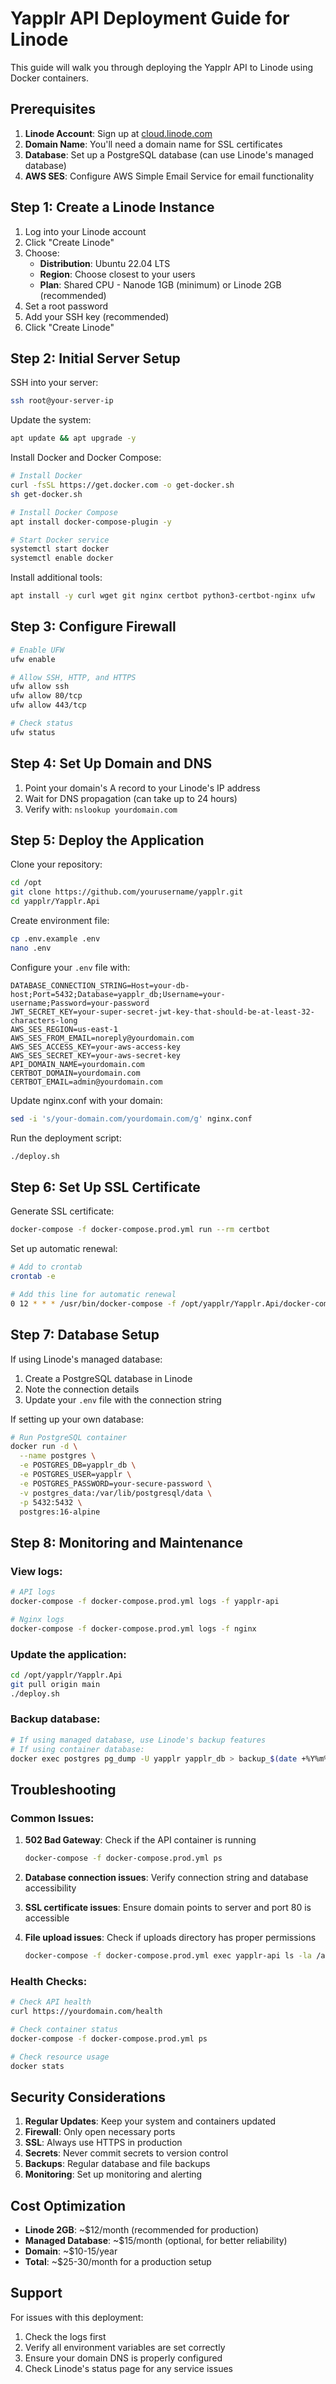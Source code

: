 # Yapplr API Deployment Guide for Linode

This guide will walk you through deploying the Yapplr API to Linode using Docker containers.

## Prerequisites

1. **Linode Account**: Sign up at [cloud.linode.com](https://cloud.linode.com)
2. **Domain Name**: You'll need a domain name for SSL certificates
3. **Database**: Set up a PostgreSQL database (can use Linode's managed database)
4. **AWS SES**: Configure AWS Simple Email Service for email functionality

## Step 1: Create a Linode Instance

1. Log into your Linode account
2. Click "Create Linode"
3. Choose:
   - **Distribution**: Ubuntu 22.04 LTS
   - **Region**: Choose closest to your users
   - **Plan**: Shared CPU - Nanode 1GB (minimum) or Linode 2GB (recommended)
4. Set a root password
5. Add your SSH key (recommended)
6. Click "Create Linode"

## Step 2: Initial Server Setup

SSH into your server:
```bash
ssh root@your-server-ip
```

Update the system:
```bash
apt update && apt upgrade -y
```

Install Docker and Docker Compose:
```bash
# Install Docker
curl -fsSL https://get.docker.com -o get-docker.sh
sh get-docker.sh

# Install Docker Compose
apt install docker-compose-plugin -y

# Start Docker service
systemctl start docker
systemctl enable docker
```

Install additional tools:
```bash
apt install -y curl wget git nginx certbot python3-certbot-nginx ufw
```

## Step 3: Configure Firewall

```bash
# Enable UFW
ufw enable

# Allow SSH, HTTP, and HTTPS
ufw allow ssh
ufw allow 80/tcp
ufw allow 443/tcp

# Check status
ufw status
```

## Step 4: Set Up Domain and DNS

1. Point your domain's A record to your Linode's IP address
2. Wait for DNS propagation (can take up to 24 hours)
3. Verify with: `nslookup yourdomain.com`

## Step 5: Deploy the Application

Clone your repository:
```bash
cd /opt
git clone https://github.com/yourusername/yapplr.git
cd yapplr/Yapplr.Api
```

Create environment file:
```bash
cp .env.example .env
nano .env
```

Configure your `.env` file with:
```env
DATABASE_CONNECTION_STRING=Host=your-db-host;Port=5432;Database=yapplr_db;Username=your-username;Password=your-password
JWT_SECRET_KEY=your-super-secret-jwt-key-that-should-be-at-least-32-characters-long
AWS_SES_REGION=us-east-1
AWS_SES_FROM_EMAIL=noreply@yourdomain.com
AWS_SES_ACCESS_KEY=your-aws-access-key
AWS_SES_SECRET_KEY=your-aws-secret-key
API_DOMAIN_NAME=yourdomain.com
CERTBOT_DOMAIN=yourdomain.com
CERTBOT_EMAIL=admin@yourdomain.com
```

Update nginx.conf with your domain:
```bash
sed -i 's/your-domain.com/yourdomain.com/g' nginx.conf
```

Run the deployment script:
```bash
./deploy.sh
```

## Step 6: Set Up SSL Certificate

Generate SSL certificate:
```bash
docker-compose -f docker-compose.prod.yml run --rm certbot
```

Set up automatic renewal:
```bash
# Add to crontab
crontab -e

# Add this line for automatic renewal
0 12 * * * /usr/bin/docker-compose -f /opt/yapplr/Yapplr.Api/docker-compose.prod.yml run --rm certbot renew --quiet
```

## Step 7: Database Setup

If using Linode's managed database:
1. Create a PostgreSQL database in Linode
2. Note the connection details
3. Update your `.env` file with the connection string

If setting up your own database:
```bash
# Run PostgreSQL container
docker run -d \
  --name postgres \
  -e POSTGRES_DB=yapplr_db \
  -e POSTGRES_USER=yapplr \
  -e POSTGRES_PASSWORD=your-secure-password \
  -v postgres_data:/var/lib/postgresql/data \
  -p 5432:5432 \
  postgres:16-alpine
```

## Step 8: Monitoring and Maintenance

### View logs:
```bash
# API logs
docker-compose -f docker-compose.prod.yml logs -f yapplr-api

# Nginx logs
docker-compose -f docker-compose.prod.yml logs -f nginx
```

### Update the application:
```bash
cd /opt/yapplr/Yapplr.Api
git pull origin main
./deploy.sh
```

### Backup database:
```bash
# If using managed database, use Linode's backup features
# If using container database:
docker exec postgres pg_dump -U yapplr yapplr_db > backup_$(date +%Y%m%d_%H%M%S).sql
```

## Troubleshooting

### Common Issues:

1. **502 Bad Gateway**: Check if the API container is running
   ```bash
   docker-compose -f docker-compose.prod.yml ps
   ```

2. **Database connection issues**: Verify connection string and database accessibility

3. **SSL certificate issues**: Ensure domain points to server and port 80 is accessible

4. **File upload issues**: Check if uploads directory has proper permissions
   ```bash
   docker-compose -f docker-compose.prod.yml exec yapplr-api ls -la /app/uploads
   ```

### Health Checks:
```bash
# Check API health
curl https://yourdomain.com/health

# Check container status
docker-compose -f docker-compose.prod.yml ps

# Check resource usage
docker stats
```

## Security Considerations

1. **Regular Updates**: Keep your system and containers updated
2. **Firewall**: Only open necessary ports
3. **SSL**: Always use HTTPS in production
4. **Secrets**: Never commit secrets to version control
5. **Backups**: Regular database and file backups
6. **Monitoring**: Set up monitoring and alerting

## Cost Optimization

- **Linode 2GB**: ~$12/month (recommended for production)
- **Managed Database**: ~$15/month (optional, for better reliability)
- **Domain**: ~$10-15/year
- **Total**: ~$25-30/month for a production setup

## Support

For issues with this deployment:
1. Check the logs first
2. Verify all environment variables are set correctly
3. Ensure your domain DNS is properly configured
4. Check Linode's status page for any service issues
